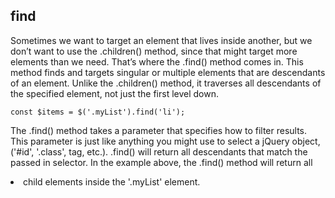 ## find

Sometimes we want to target an element that lives inside another, but we don’t want to use the .children() method, since that might target more elements than we need. That’s where the .find() method comes in. This method finds and targets singular or multiple elements that are descendants of an element. Unlike the .children() method, it traverses all descendants of the specified element, not just the first level down.

```
const $items = $('.myList').find('li');

```

The .find() method takes a parameter that specifies how to filter results. This parameter is just like anything you might use to select a jQuery object, ('#id', '.class', tag, etc.). .find() will return all descendants that match the passed in selector. In the example above, the .find() method will return all <li> child elements inside the '.myList' element.
